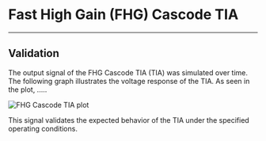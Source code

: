 # Fast High Gain (FHG) Cascode TIA
-------------------------------
## Validation
The output signal of the FHG Cascode TIA (TIA) was simulated over time. The following graph illustrates the voltage response of the TIA. As seen in the plot, .....

![FHG Cascode TIA plot](images/waveform.png)

This signal validates the expected behavior of the TIA under the specified operating conditions.
